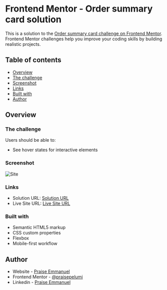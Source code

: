 # Frontend Mentor - Order summary card solution

This is a solution to the [Order summary card challenge on Frontend Mentor](https://www.frontendmentor.io/challenges/order-summary-component-QlPmajDUj). Frontend Mentor challenges help you improve your coding skills by building realistic projects. 

## Table of contents

- [Overview](#overview)
- [The challenge](#the-challenge)
- [Screenshot](#screenshot)
- [Links](#links)
- [Built with](#built-with)
- [Author](#author)


## Overview

### The challenge

Users should be able to:

- See hover states for interactive elements

### Screenshot

![Site](images/screenshot-project.jpg?raw=true "Site")

### Links

- Solution URL: [Solution URL](https://github.com/praisepelumi/Order-summary-component.git)
- Live Site URL: [Live Site URL](https://praisepelumi.github.io/Order-summary-component/)



### Built with

- Semantic HTML5 markup
- CSS custom properties
- Flexbox
- Mobile-first workflow


## Author

- Website - [Praise Emmanuel](https://www.praiseemmanuel.com/)
- Frontend Mentor - [@praisepelumi](https://www.frontendmentor.io/profile/praisepelumi)
- Linkedin - [Praise Emmanuel](https://www.linkedin.com/in/praise-emmanuel-37378a1a8/)

